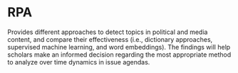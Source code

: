 # RPA
Provides different approaches to detect topics in political and media content, and compare their effectiveness (i.e., dictionary approaches, supervised machine learning, and word embeddings). The findings will help scholars make an informed decision regarding the most appropriate method to analyze over time dynamics in issue agendas. 
